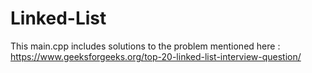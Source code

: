 # Linked-List

This main.cpp includes solutions to the problem mentioned here : https://www.geeksforgeeks.org/top-20-linked-list-interview-question/


